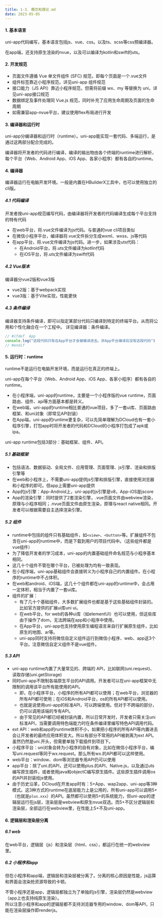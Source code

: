 ```yaml
---
title: 1-3. 概念和理论.md
date: 2023-05-05
---
```


#### 1. 基本语言
uni-app代码编写，基本语言包括js、vue、css。以及ts、scss等css预编译器。

在app端，还支持原生渲染的nvue，以及可以编译为kotlin和swift的uts。
#### 2. 开发规范
- 页面文件遵循 Vue 单文件组件 (SFC) 规范，即每个页面是一个.vue文件
- 组件标签靠近小程序规范，详见uni-app 组件规范
- 接口能力（JS API）靠近小程序规范，但需将前缀 wx、my 等替换为 uni，详见uni-app接口规范
- 数据绑定及事件处理同 Vue.js 规范，同时补充了应用生命周期及页面的生命周期
- 如需兼容app-nvue平台，建议使用flex布局进行开发

#### 3. 编译器和运行时
uni-app分编译器和运行时（runtime）。uni-app能实现一套代码、多端运行，是通过这两部分配合完成的。

编译器将开发者的代码进行编译，编译的输出物由各个终端的runtime进行解析，每个平台（Web、Android App、iOS App、各家小程序）都有各自的runtime。

#### 4. 编译器
编译器运行在电脑开发环境。一般是内置在HBuilderX工具中，也可以使用独立的cli版。
##### 4.1 代码编译
开发者按uni-app规范编写代码，由编译器将开发者的代码编译生成每个平台支持的特有代码
- 在web平台，将.vue文件编译为js代码。与普通的vue cli项目类似
- 在微信小程序平台，编译器将.vue文件拆分生成wxml、wxss、js等代码
- 在app平台，将.vue文件编译为js代码。进一步，如果涉及uts代码：
    - 在Android平台，将.uts文件编译为kotlin代码
    - 在iOS平台，将.uts文件编译为swift代码
##### 4.2 Vue版本
编译器分vue2版和vue3版
- vue2版：基于webpack实现
- vue3版：基于Vite实现，性能更快

##### 4.3 条件编译
编译器支持条件编译，即可以指定某部分代码只编译到特定的终端平台。从而将公用和个性化融合在一个工程中。
详见编译器：条件编译。
```js
// #ifdef  App
console.log("这段代码只有在App平台才会被编译进去。非App平台编译后没有这段代码")
// #endif
```

#### 5. 运行时：runtime
runtime不是运行在电脑开发环境，而是运行在真正的终端上。

uni-app在每个平台（Web、Android App、iOS App、各家小程序）都有各自的runtime。
- 在小程序端，uni-app的runtime，主要是一个小程序版的vue runtime，页面路由、组件、api等方面基本都是转义。
- 在web端，uni-app的runtime相比普通的vue项目，多了一套ui库、页面路由框架、和uni对象（即常见API封装）
- 在App端，uni-app的runtime更复杂，可以先简单理解为DCloud也有一套小程序引擎，打包app时将开发者的代码和DCloud的小程序打包成了apk或ipa。

uni-app runtime包括3部分：基础框架、组件、API。
##### 5.1 基础框架
- 包括语法、数据驱动、全局文件、应用管理、页面管理、js引擎、渲染和排版引擎等
- 在web和小程序上，不需要uni-app提供js引擎和排版引擎，直接使用浏览器和小程序的即可。但app上需要uni-app提供
- App的js引擎：App-Android上，uni-app的js引擎是v8，App-iOS是jscore
- App的渲染引擎：同时提供了2套渲染引擎，.vue页面文件由webview渲染，原理与小程序相同；.nvue页面文件由原生渲染，原理与react native相同。开发者可以根据需要自主选择渲染引擎。

##### 5.2 组件
- runtime中包括的组件只有基础组件，如`<view>`、`<button>`等。扩展组件不包含在uni-app的runtime中，而是下载到用户的项目代码中。（这些组件都是vue组件）
- 为了降低开发者的学习成本，uni-app的内置基础组件命名规范与小程序基本相同。
- 这几十个组件不管在哪个平台，已被处理为均有一致表现。
- 在小程序端，uni-app基础组件会直接转义为小程序自己的内置组件。在小程序的runtime中不占体积。
- 在web和android、iOS端，这几十个组件都在uni-app的runtime中，会占用一定体积，相当于内置了一套ui库。
- 组件的扩展：
    - 有了几十个基础组件，大多数扩展组件也都是基于这些基础组件封装的。比如官方提供的扩展ui库uni ui。
    - 在web平台，for web的各种ui库（如elementUI）也可以使用，但这些库由于操作了dom，无法跨端在app和小程序中使用。
    - 在App平台，uni-app也支持使用原生编程语言来自行扩展原生组件，比如原生的地图、ar等。
    - uni-app同时支持将微信自定义组件运行到微信小程序、web、app这3个平台。注意微信自定义组件不是vue组件。

##### 5.3 API
- uni-app runtime内置了大量常见的、跨端的 API，比如联网(uni.request)、读取存储(uni.getStorage)
- 同时uni-app不限制各端原生平台的API调用。开发者可以在uni-app框架中无限制的调用该平台所有能使用的API。
    - 即，在小程序平台，小程序的所有API都可以使用；在web平台，浏览器的所有API都可使用；在iOS和Android平台，os的所有API都可以使用。
    - 也就是说使用uni-app的标准API，可以跨端使用。但对于不跨端的部分，仍可以调用该端的专有API。
    - 由于常见的API都已经被封装内置，所以日常开发时，开发者只需关注uni标准API，当需要调用特色端能力时在条件编译里编写特色API调用代码。
- ext API：web和app的runtime体积不小，如果把小程序的所有API等内置进去会让开发者的最终应用体积变大。所以有部分不常用的API被剥离为ext API。虽然仍然是uni.开头，但需要单独下载插件到项目下。
- 小程序平台：uni对象会转为小程序的自有对象，比如在微信小程序平台，编写uni.request等同于wx.request。那么所有wx.的API都可以这样使用。
- web平台：window、dom等浏览器专用API仍可以使用
- app平台：除了uni.的API，还可以使用plus.的API、Native.js，以及通过uts编写原生插件，或者使用java和objectC编写原生插件。这些原生插件调用os的API并封装给js使用。
- 由于历史沿革，DCloud在开发app时有：5+App、wap2app、uni-app等3种模式。这3种方式的runtime在底层能力上是公用的，所有uni-app可以调用5+（也就是`plus.xxx`）的API。虽然都可以使用5+的系统能力，但uni-app的逻辑层运行在js层，渲染层是webview和原生nvue双选。而5+不区分逻辑层和渲染层，全部运行在webview里，在性能上5+不及uni-app。


#### 6. 逻辑层和渲染层分离
##### 6.1 web
在web平台，逻辑层（js）和渲染层（html、css），都运行在统一的webview里。
##### 6.2 小程序和app
但在小程序和app端，逻辑层和渲染层被分离了。分离的核心原因是性能，js运算和界面会渲染抢资源导致的卡顿。

不管小程序还是app，逻辑层都独立为了单独的js引擎，渲染层仍然是webview（app上也支持纯原生渲染）。  
所以注意小程序和app的逻辑层都不支持浏览器专用的window、dom等API，只能在渲染层操作即renderjs。
